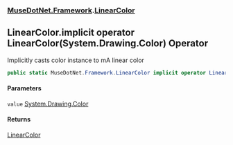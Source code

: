### [MuseDotNet.Framework](./MuseDotNet-Framework.md 'MuseDotNet.Framework').[LinearColor](./LinearColor.md 'MuseDotNet.Framework.LinearColor')
## LinearColor.implicit operator LinearColor(System.Drawing.Color) Operator
Implicitly casts color instance to mA linear color  
```csharp
public static MuseDotNet.Framework.LinearColor implicit operator LinearColor(System.Drawing.Color value);
```
#### Parameters
<a name='MuseDotNet-Framework-LinearColor-op_ImplicitMuseDotNet-Framework-LinearColor(System-Drawing-Color)-value'></a>
`value` [System.Drawing.Color](https://docs.microsoft.com/en-us/dotnet/api/System.Drawing.Color 'System.Drawing.Color')  
  
#### Returns
[LinearColor](./LinearColor.md 'MuseDotNet.Framework.LinearColor')  
